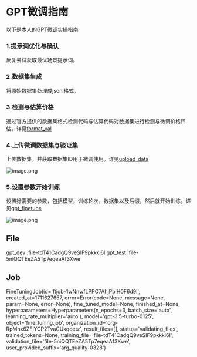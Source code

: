 # GPT微调指南
以下是本人的GPT微调实操指南

### 1.提示词优化与确认
反复尝试获取最优场景提示词。

### 2.数据集生成
将原始数据集处理成jsonl格式。

### 3.检测与估算价格
通过官方提供的数据集格式检测代码与估算代码对数据集进行检测与微调价格评估。详见[format_val](format_val.ipynb)

### 4.上传微调数据集与验证集
上传数据集，并获取数据集ID用于微调使用。详见[upload_data](upload_data.py)


![image.png](https://kashiwa-pic.oss-cn-beijing.aliyuncs.com/20240328201720.png)

### 5.设置参数开始训练
设置好需要的参数，包括模型，训练轮次，数据集以及后缀，然后就开始训练。详见[gpt_finetune](gpt_finetune.py)


![image.png](https://kashiwa-pic.oss-cn-beijing.aliyuncs.com/20240328201118.png)

## File

gpt_dev  :file-tdT41CadgQ9veSIF9pkkki6I
gpt_test :file-5niQQTEeZA5Tp7eqeaAf3Xwe


## Job 
FineTuningJob(id='ftjob-1wNnwfLPPO7AhjPblH0F6d9l', created_at=1711627657, error=Error(code=None, message=None, param=None, error=None), fine_tuned_model=None, finished_at=None, hyperparameters=Hyperparameters(n_epochs=3, batch_size='auto', learning_rate_multiplier='auto'), model='gpt-3.5-turbo-0125', object='fine_tuning.job', organization_id='org-RpMnx6ZFiYCP2TvaCUkqoetz', result_files=[], status='validating_files', trained_tokens=None, training_file='file-tdT41CadgQ9veSIF9pkkki6I', validation_file='file-5niQQTEeZA5Tp7eqeaAf3Xwe', user_provided_suffix='arg_quality-0328')